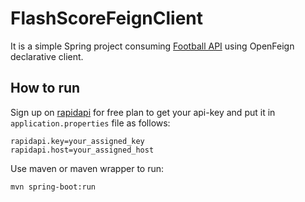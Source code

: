 # FlashScoreFeignClient

It is a simple Spring project consuming [Football API](https://www.api-football.com/) using OpenFeign declarative client.

## How to run
Sign up on [rapidapi](https://rapidapi.com/api-sports/api/api-football/) for free plan to get your api-key and put it in `application.properties` file as follows:
```
rapidapi.key=your_assigned_key
rapidapi.host=your_assigned_host
```

Use maven or maven wrapper to run:

```bash
mvn spring-boot:run
```

